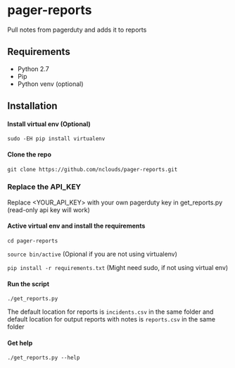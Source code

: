 pager-reports
================

Pull notes from pagerduty and adds it to reports

Requirements
------------

* Python 2.7
* Pip
* Python venv (optional)

Installation
------------

#### Install virtual env (Optional)
`sudo -EH pip install virtualenv`

#### Clone the repo
`git clone https://github.com/nclouds/pager-reports.git`

### Replace the API_KEY

Replace <YOUR_API_KEY> with your own pagerduty key in get_reports.py (read-only api key will work)

#### Active virtual env and install the requirements
`cd pager-reports`

`source bin/active` (Opional if you are not using virtualenv)

`pip install -r requirements.txt` (Might need sudo, if not using virtual env)

#### Run the script
`./get_reports.py`

The default location for reports is `incidents.csv` in the same folder and default location for output reports with notes is `reports.csv` in the same folder

#### Get help
`./get_reports.py --help`
